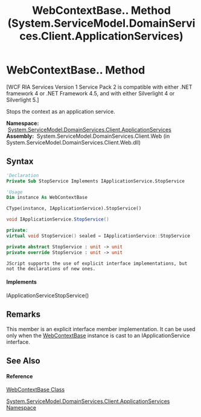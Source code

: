 ﻿---
title: WebContextBase.. Method  (System.ServiceModel.DomainServices.Client.ApplicationServices)
TOCTitle: . Method
ms:assetid: M:System.ServiceModel.DomainServices.Client.ApplicationServices.WebContextBase.System#Windows#IApplicationService#StopService
ms:mtpsurl: https://msdn.microsoft.com/en-us/library/Ff457861(v=VS.91)
ms:contentKeyID: 28898973
ms.date: 01/27/2012
mtps_version: v=VS.91
f1_keywords:
- System.ServiceModel.DomainServices.Client.ApplicationServices.WebContextBase..
dev_langs:
- CSharp
- JScript
- VB
- FSharp
- c++
api_location:
- System.ServiceModel.DomainServices.Client.Web.dll
api_name:
- System.ServiceModel.DomainServices.Client.ApplicationServices.WebContextBase.StopService
api_type:
- Managed
topic_type:
- apiref
- kbSyntax
product_family_name: VS
ROBOTS: INDEX,FOLLOW
---

# WebContextBase.. Method

\[WCF RIA Services Version 1 Service Pack 2 is compatible with either .NET framework 4 or .NET Framework 4.5, and with either Silverlight 4 or Silverlight 5.\]

Stops the context as an application service.

**Namespace:**  [System.ServiceModel.DomainServices.Client.ApplicationServices](ff457765\(v=vs.91\).md)  
**Assembly:**  System.ServiceModel.DomainServices.Client.Web (in System.ServiceModel.DomainServices.Client.Web.dll)

## Syntax

``` vb
'Declaration
Private Sub StopService Implements IApplicationService.StopService
```

``` vb
'Usage
Dim instance As WebContextBase

CType(instance, IApplicationService).StopService()
```

``` csharp
void IApplicationService.StopService()
```

``` c++
private:
virtual void StopService() sealed = IApplicationService::StopService
```

``` fsharp
private abstract StopService : unit -> unit 
private override StopService : unit -> unit 
```

``` jscript
JScript supports the use of explicit interface implementations, but not the declarations of new ones.
```

#### Implements

IApplicationServiceStopService()  

## Remarks

This member is an explicit interface member implementation. It can be used only when the [WebContextBase](ff457966\(v=vs.91\).md) instance is cast to an IApplicationService interface.

## See Also

#### Reference

[WebContextBase Class](ff457966\(v=vs.91\).md)

[System.ServiceModel.DomainServices.Client.ApplicationServices Namespace](ff457765\(v=vs.91\).md)

